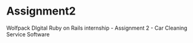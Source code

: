 # Assignment2
Wolfpack DIgital Ruby on Rails internship - Assignment 2 - Car Cleaning Service Software
